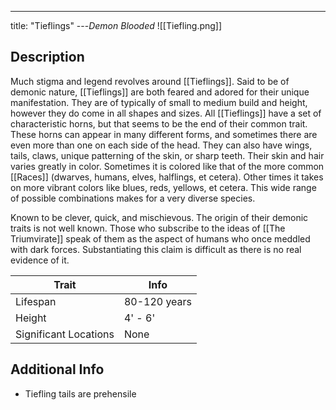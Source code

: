 ---
title: "Tieflings"
---*Demon Blooded*
![[Tiefling.png]]

## Description
Much stigma and legend revolves around [[Tieflings]]. Said to be of demonic nature, [[Tieflings]] are both feared and adored for their unique manifestation. They are of typically of small to medium build and height, however they do come in all shapes and sizes. All [[Tieflings]] have a set of characteristic horns, but that seems to be the end of their common trait. These horns can appear in many different forms, and sometimes there are even more than one on each side of the head. They can also have wings, tails, claws, unique patterning of the skin, or sharp teeth. Their skin and hair varies greatly in color. Sometimes it is colored like that of the more common [[Races]] (dwarves, humans, elves, halflings, et cetera). Other times it takes on more vibrant colors like blues, reds, yellows, et cetera. This wide range of possible combinations makes for a very diverse species. 

Known to be clever, quick, and mischievous. The origin of their demonic traits is not well known. Those who subscribe to the ideas of [[The Triumvirate]] speak of them as the aspect of humans who once meddled with dark forces. Substantiating this claim is difficult as there is no real evidence of it.

| Trait | Info |
| --- | --- |
| Lifespan | 80-120 years |
| Height | 4' - 6' |
| Significant Locations | None |

## Additional Info
- Tiefling tails are prehensile